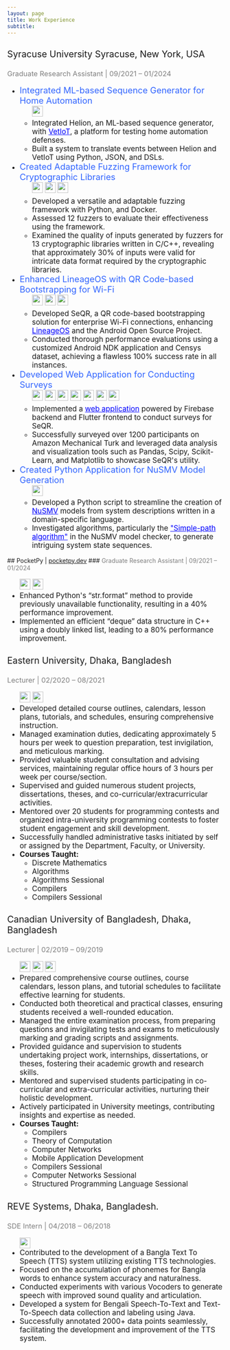 ```yaml
---
layout: page
title: Work Experience 
subtitle:
---
```


## <span style="font-weight:normal">Syracuse University Syracuse, New York, USA</span>
### <span style="color:#7f7f7f;font-weight:normal">Graduate Research Assistant | 09/2021 – 01/2024</span>

<ul style="font-size: 17px;">
    <li><span style="color: #3366ff; font-size: 20px;">Integrated ML-based Sequence Generator for Home Automation</span>
        <ul style="list-style-type: circle;">
            <div style="margin-bottom:5px">
            <img src="https://img.shields.io/badge/python-3670A0?style=for-the-badge&logo=python&logoColor=ffdd54" height="25"> 
            <!-- <img src="https://img.shields.io/badge/JWT-black?style=for-the-badge&logo=JSON%20web%20tokens"> -->
            <!-- <img src="https://img.shields.io/badge/docker-%230db7ed.svg?style=for-the-badge&logo=docker&logoColor=white"> -->
           </div>
            <li>Integrated Helion, an ML-based sequence generator, with <a target="_blank" href="https://github.com/syne-lab/vetiot/tree/main" style="color:blue">VetIoT</a>, a platform for testing home automation defenses.</li>
            <li>Built a system to translate events between Helion and VetIoT using Python, JSON, and DSLs.</li>
        </ul>
    </li>
    <li><span style="color: #3366ff; font-size: 20px;">Created Adaptable Fuzzing Framework for Cryptographic Libraries</span>
        <ul style="list-style-type: circle;">
        <div style="margin-bottom:5px">
            <img src="https://img.shields.io/badge/python-3670A0?style=for-the-badge&logo=python&logoColor=ffdd54" height="25"> 
            <img src="https://img.shields.io/badge/c++-%2300599C.svg?style=for-the-badge&logo=c%2B%2B&logoColor=white" height="25">
            <img src="https://img.shields.io/badge/docker-%230db7ed.svg?style=for-the-badge&logo=docker&logoColor=white" height="25">
        </div>
            <li>Developed a versatile and adaptable fuzzing framework with Python, and Docker.</li>
            <li>Assessed 12 fuzzers to evaluate their effectiveness using the framework.</li>
            <li>Examined the quality of inputs generated by fuzzers for 13 cryptographic libraries written in C/C++, revealing that approximately 30% of inputs were valid for intricate data format required by the cryptographic libraries.</li>
        </ul>
    </li>
    <li><span style="color: #3366ff; font-size: 20px;">Enhanced LineageOS with QR Code-based Bootstrapping for Wi-Fi</span>
        <ul style="list-style-type: circle;">
            <div style="margin-bottom:5px">
                <img src="https://img.shields.io/badge/Android-3DDC84?style=for-the-badge&logo=android&logoColor=white" height="25"> 
                <img src="https://img.shields.io/badge/java-%23ED8B00.svg?style=for-the-badge&logo=openjdk&logoColor=white" height="25">
                <img src="https://img.shields.io/badge/c++-%2300599C.svg?style=for-the-badge&logo=c%2B%2B&logoColor=white" height="25">
            </div>
            <li>Developed SeQR, a QR code-based bootstrapping solution for enterprise Wi-Fi connections, enhancing <a href="https://lineageos.org/" target="_blank" style="color:blue">LineageOS</a> and the Android Open Source Project.</li>
            <li>Conducted thorough performance evaluations using a customized Android NDK application and Censys dataset, achieving a flawless 100% success rate in all instances.</li>
        </ul>
    </li>
    <li><span style="color: #3366ff; font-size: 20px;">Developed Web Application for Conducting Surveys</span>
        <ul style="list-style-type: circle;">
        <div style="margin-bottom:5px">
        <img src="https://img.shields.io/badge/Flutter-%2302569B.svg?style=for-the-badge&logo=Flutter&logoColor=white" height="25">
        <img src="https://img.shields.io/badge/Firebase-039BE5?style=for-the-badge&logo=Firebase&logoColor=white" height="25">
        <img src="https://img.shields.io/badge/AWS-%23FF9900.svg?style=for-the-badge&logo=amazon-aws&logoColor=white" height="25">
        <img src="https://img.shields.io/badge/python-3670A0?style=for-the-badge&logo=python&logoColor=ffdd54" height="25">
        <img src="https://img.shields.io/badge/pandas-%23150458.svg?style=for-the-badge&logo=pandas&logoColor=white" height="25">
        <img src="https://img.shields.io/badge/SciPy-%230C55A5.svg?style=for-the-badge&logo=scipy&logoColor=%white" height="25">
        <img src="https://img.shields.io/badge/scikit--learn-%23F7931E.svg?style=for-the-badge&logo=scikit-learn&logoColor=white" height="25">
        </div>
            <li>Implemented a <a href="https://wifi-phase-2-survey-app.web.app" target="_blank" style="color:blue">web application</a> powered by Firebase backend and Flutter frontend to conduct surveys for SeQR.</li>
            <li>Successfully surveyed over 1200 participants on Amazon Mechanical Turk and leveraged data analysis and visualization tools such as Pandas, Scipy, Scikit-Learn, and Matplotlib to showcase SeQR's utility.</li>
        </ul>
    </li>
    <li><span style="color: #3366ff; font-size: 20px;">Created Python Application for NuSMV Model Generation</span>
        <ul style="list-style-type: circle;">
            <div style="margin-bottom:5px">
                <img src="https://img.shields.io/badge/python-3670A0?style=for-the-badge&logo=python&logoColor=ffdd54" height="25">
            </div>
            <li>Developed a Python script to streamline the creation of <a href="https://nusmv.fbk.eu/" style="color:blue" target="_blank">NuSMV</a> models from system descriptions written in a domain-specific language.</li>
            <li>Investigated algorithms, particularly the <a target="_blank" href="https://networkx.org/documentation/networkx-1.10/reference/generated/networkx.algorithms.simple_paths.all_simple_paths.html" style="color:blue">"Simple-path algorithm"</a> in the NuSMV model checker, to generate intriguing system state sequences.</li>
        </ul>
    </li>
</ul>
## <span style="font-weight:normal">PocketPy | <a href="https://pocketpy.dev" target="_blank">pocketpy.dev</a></span>
### <span style="color:#7f7f7f;font-weight:normal">Graduate Research Assistant | 09/2021 – 01/2024</span>

<ul style="font-size:17px">
<img src="https://img.shields.io/badge/c++-%2300599C.svg?style=for-the-badge&logo=c%2B%2B&logoColor=white" height="25">
<img src="https://img.shields.io/badge/python-3670A0?style=for-the-badge&logo=python&logoColor=ffdd54" height="25">
  <li>Enhanced Python's “str.format” method to provide previously unavailable functionality, resulting in a 40% performance improvement.</li>
  <li>Implemented an efficient “deque” data structure in C++ using a doubly linked list, leading to a 80% performance improvement.</li>
</ul>

## <span style="font-weight:normal">Eastern University, Dhaka, Bangladesh</span>
### <span style="color:#7f7f7f;font-weight:normal">Lecturer | 02/2020 – 08/2021</span>
<ul style="font-size: 17px;">
    <img src="https://img.shields.io/badge/java-%23ED8B00.svg?style=for-the-badge&logo=openjdk&logoColor=white" height="25">
    <img src="https://img.shields.io/badge/c++-%2300599C.svg?style=for-the-badge&logo=c%2B%2B&logoColor=white" height="25">

  <li>
    Developed detailed course outlines, calendars, lesson plans, tutorials, and schedules, ensuring comprehensive instruction.
  </li>
  <li>
    Managed examination duties, dedicating approximately 5 hours per week to question preparation, test invigilation, and meticulous marking.
  </li>
  <li>
    Provided valuable student consultation and advising services, maintaining regular office hours of 3 hours per week per course/section.
  </li>
  <li>
    Supervised and guided numerous student projects, dissertations, theses, and co-curricular/extracurricular activities.
  </li>
  <li>
    Mentored over 20 students for programming contests and organized intra-university programming contests to foster student engagement and skill development.
  </li>
  <li>
    Successfully handled administrative tasks initiated by self or assigned by the Department, Faculty, or University.
  </li>
  <li>
    <strong>Courses Taught:</strong>
    <ul style="font-size: 17px;">
      <li>Discrete Mathematics</li>
      <li>Algorithms</li>
      <li>Algorithms Sessional</li>
      <li>Compilers</li>
      <li>Compilers Sessional</li>
    </ul>
  </li>
</ul>


## <span style="font-weight:normal">Canadian University of Bangladesh, Dhaka, Bangladesh</span>
### <span style="color:#7f7f7f;font-weight:normal">Lecturer | 02/2019 – 09/2019</span>
<ul style="font-size: 17px;">
    <img src="https://img.shields.io/badge/Android-3DDC84?style=for-the-badge&logo=android&logoColor=white" height="25"> 
    <img src="https://img.shields.io/badge/java-%23ED8B00.svg?style=for-the-badge&logo=openjdk&logoColor=white" height="25">
    <img src="https://img.shields.io/badge/c++-%2300599C.svg?style=for-the-badge&logo=c%2B%2B&logoColor=white" height="25">
  <li>
    Prepared comprehensive course outlines, course calendars, lesson plans, and tutorial schedules to facilitate effective learning for students.
  </li>
  <li>
    Conducted both theoretical and practical classes, ensuring students received a well-rounded education.
  </li>
  <li>
    Managed the entire examination process, from preparing questions and invigilating tests and exams to meticulously marking and grading scripts and assignments.
  </li>
  <li>
    Provided guidance and supervision to students undertaking project work, internships, dissertations, or theses, fostering their academic growth and research skills.
  </li>
  <li>
    Mentored and supervised students participating in co-curricular and extra-curricular activities, nurturing their holistic development.
  </li>
  <li>
    Actively participated in University meetings, contributing insights and expertise as needed.
  </li>
  <li>
    <strong>Courses Taught:</strong>
    <ul style="font-size: 17px;">
      <li>Compilers</li>
      <li>Theory of Computation</li>
      <li>Computer Networks</li>
      <li>Mobile Application Development</li>
      <li>Compilers Sessional</li>
      <li>Computer Networks Sessional</li>
      <li>Structured Programming Language Sessional</li>
    </ul>
  </li>
</ul>

## <span style="font-weight:normal">REVE Systems, Dhaka, Bangladesh.</span>
### <span style="color:#7f7f7f;font-weight:normal">SDE Intern | 04/2018 – 06/2018</span>
<ul style="font-size: 17px">
    <img src="https://img.shields.io/badge/java-%23ED8B00.svg?style=for-the-badge&logo=openjdk&logoColor=white" height="25">
    <li>Contributed to the development of a Bangla Text To Speech (TTS) system utilizing existing TTS technologies.</li>
    <li>Focused on the accumulation of phonemes for Bangla words to enhance system accuracy and naturalness.</li>
    <li>Conducted experiments with various Vocoders to generate speech with improved sound quality and articulation.</li>
    <li>Developed a system for Bengali Speech-To-Text and Text-To-Speech data collection and labeling using Java.</li>
    <li>Successfully annotated 2000+ data points seamlessly, facilitating the development and improvement of the TTS system.</li>
</ul>
